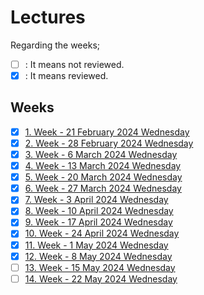 # Lectures

Regarding the weeks;
- [ ] : It means not reviewed.
- [x] : It means reviewed.

## Weeks
- [x] [1. Week - 21 February 2024 Wednesday](01_21_02_2024.md)
- [x] [2. Week - 28 February 2024 Wednesday](02_28_02_2024.md)
- [x] [3. Week - 6 March 2024 Wednesday](03_06_03_2024.md)
- [x] [4. Week - 13 March 2024 Wednesday](04_13_03_2024.md)
- [x] [5. Week - 20 March 2024 Wednesday](05_20_03_2024.md)
- [x] [6. Week - 27 March 2024 Wednesday](06_27_03_2024.md)
- [x] [7. Week - 3 April 2024 Wednesday](07_03_04_2024.md)
- [x] [8. Week - 10 April 2024 Wednesday](08_10_04_2024.md)
- [x] [9. Week - 17 April 2024 Wednesday](09_17_04_2024.md)
- [x] [10. Week - 24 April 2024 Wednesday](10_24_04_2024.md)
- [x] [11. Week - 1 May 2024 Wednesday](11_01_05_2024.md)
- [x] [12. Week - 8 May 2024 Wednesday](12_08_05_2024.md)
- [ ] [13. Week - 15 May 2024 Wednesday](13_15_05_2024.md)
- [ ] [14. Week - 22 May 2024 Wednesday](14_22_05_2024.md)
